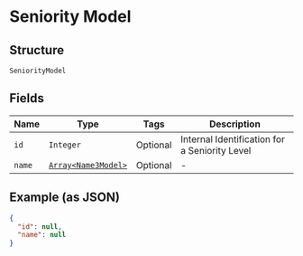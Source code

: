 
# Seniority Model

## Structure

`SeniorityModel`

## Fields

| Name | Type | Tags | Description |
|  --- | --- | --- | --- |
| `id` | `Integer` | Optional | Internal Identification for a Seniority Level |
| `name` | [`Array<Name3Model>`](../../doc/models/name-3-model.md) | Optional | - |

## Example (as JSON)

```json
{
  "id": null,
  "name": null
}
```

